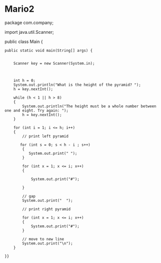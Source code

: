 # Mario2

package com.company;

import java.util.Scanner;

public class Main {

    public static void main(String[] args) {


        Scanner key = new Scanner(System.in);



        int h = 0;
        System.out.println("What is the height of the pyramid? ");
        h = key.nextInt();

        while (h < 1 || h > 8)
        {
            System.out.println("The height must be a whole number between one and eight. Try again: ");
            h = key.nextInt();
        }

        for (int i = 1; i <= h; i++)
        {
            // print left pyramid

           for (int s = 0; s < h - i ; s++)
            {
               System.out.print(" ");
            }

            for (int x = 1; x <= i; x++)
            {

                System.out.print("#");

            }

            // gap
            System.out.print("  ");

            // print right pyramid

            for (int x = 1; x <= i; x++)
            {
                System.out.print("#");
            }

            // move to new line
            System.out.print("\n");
        }

    }}
